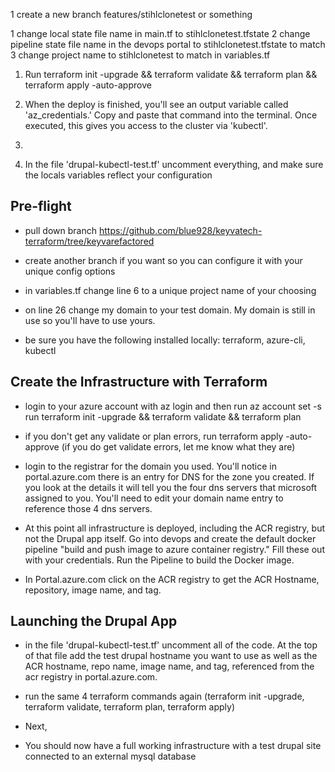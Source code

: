 1 create a new branch features/stihlclonetest or something

1 change local state file name in main.tf to stihlclonetest.tfstate
2 change pipeline state file name in the devops portal to stihlclonetest.tfstate to match
3 change project name to stihlclonetest to match in variables.tf

1) Run terraform init -upgrade && terraform validate && terraform plan && terraform apply -auto-approve

2) When the deploy is finished, you'll see an output variable called 'az_credentials.' Copy and paste that command into the terminal. Once executed, this gives you access to the cluster via 'kubectl'.

3)

3) In the file 'drupal-kubectl-test.tf' uncomment everything, and make sure the locals variables reflect your configuration

## Pre-flight

- pull down branch <https://github.com/blue928/keyvatech-terraform/tree/keyvarefactored>

- create another branch if you want so you can configure it with your unique config options

- in variables.tf change line 6 to a unique project name of your choosing

- on line 26 change my domain to your test domain. My domain is still in use so you'll have to use yours.

- be sure you have the following installed locally: terraform, azure-cli, kubectl

## Create the Infrastructure with Terraform

- login to your azure account with az login​ and then run az account set -s <your-subscription-id>
run terraform init -upgrade && terraform validate && terraform plan

- if you don't get any validate or plan errors, run terraform apply -auto-approve (if you do get validate errors, let me know what they are)

- login to the registrar for the domain you used. You'll notice in portal.azure.com there is an entry for DNS for the zone you created. If you look at the details it will tell you the four dns servers that microsoft assigned to you. You'll need to edit your domain name entry to reference those 4 dns servers.

- At this point all infrastructure is deployed, including the ACR registry, but not the Drupal app itself.  Go into devops and create the default docker pipeline "build and push image to azure container registry." Fill these out with your credentials. Run the Pipeline to build the Docker image.

- In Portal.azure.com click on the ACR registry to get the ACR Hostname, repository, image name, and tag.

## Launching the Drupal App

- in the file 'drupal-kubectl-test.tf' uncomment all of the code. At the top of that file add the test drupal hostname you want to use as well as the ACR hostname, repo name, image name, and tag, referenced from the acr registry in portal.azure.com.

- run the same 4 terraform commands again (terraform init -upgrade, terraform validate, terraform plan, terraform apply)

- Next,

- You should now have a full working infrastructure with a test drupal site connected to an external mysql database
